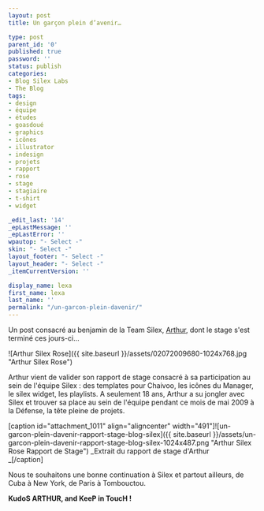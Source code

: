 ```yaml
---
layout: post
title: Un garçon plein d’avenir…

type: post
parent_id: '0'
published: true
password: ''
status: publish
categories:
- Blog Silex Labs
- The Blog
tags:
- design
- équipe
- études
- goasdoué
- graphics
- icônes
- illustrator
- indesign
- projets
- rapport
- rose
- stage
- stagiaire
- t-shirt
- widget

_edit_last: '14'
_epLastMessage: ''
_epLastError: ''
wpautop: "- Select -"
skin: "- Select -"
layout_footer: "- Select -"
layout_header: "- Select -"
_itemCurrentVersion: ''

display_name: lexa
first_name: lexa
last_name: ''
permalink: "/un-garcon-plein-davenir/"
---
```


Un post consacré au benjamin de la Team Silex, [Arthur](http://silexprod.com/arthur/#default/start/accueil), dont le stage s'est terminé ces jours-ci...

![Arthur Silex Rose]({{ site.baseurl }}/assets/02072009680-1024x768.jpg "Arthur Silex Rose")

Arthur vient de valider son rapport de stage consacré à sa participation au sein de l'équipe Silex
: des templates pour Chaivoo, les icônes du Manager, le silex widget, les playlists. A seulement 18 ans, Arthur a su jongler avec Silex et trouver sa place au sein de l'équipe pendant ce mois de mai 2009 à la Défense, la tête pleine de projets.

[caption id="attachment_1011" align="aligncenter" width="491"]![un-garcon-plein-davenir-rapport-stage-blog-silex]({{ site.baseurl }}/assets/un-garcon-plein-davenir-rapport-stage-blog-silex-1024x487.png "Arthur Silex Rose Rapport de Stage") _Extrait du rapport de stage d'Arthur  
_[/caption]

Nous te souhaitons une bonne continuation à Silex et partout ailleurs, de Cuba à New York, de Paris à Tombouctou.

**KudoS ARTHUR, and KeeP in ToucH !**
